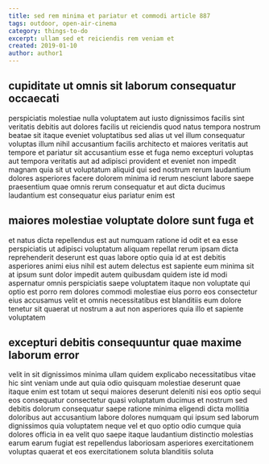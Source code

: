 ```yaml
---
title: sed rem minima et pariatur et commodi article 887
tags: outdoor, open-air-cinema
category: things-to-do
excerpt: ullam sed et reiciendis rem veniam et
created: 2019-01-10
author: author1
---
```


## cupiditate ut omnis sit laborum consequatur occaecati

perspiciatis molestiae nulla voluptatem aut iusto dignissimos facilis sint veritatis debitis aut dolores facilis ut reiciendis quod natus tempora nostrum beatae sit itaque eveniet voluptatibus sed alias ut vel illum consequatur voluptas illum nihil accusantium facilis architecto et maiores veritatis aut tempore et pariatur sit accusantium esse et fuga nemo excepturi voluptas aut tempora veritatis aut ad adipisci provident et eveniet non impedit magnam quia sit ut voluptatum aliquid qui sed nostrum rerum laudantium dolores asperiores facere dolorem minima id rerum nesciunt labore saepe praesentium quae omnis rerum consequatur et aut dicta ducimus laudantium est consequatur eius pariatur enim est

## maiores molestiae voluptate dolore sunt fuga et

et natus dicta repellendus est aut numquam ratione id odit et ea esse perspiciatis ut adipisci voluptatum aliquam repellat rerum ipsam dicta reprehenderit deserunt est quas labore optio quia id at est debitis asperiores animi eius nihil est autem delectus est sapiente eum minima sit at ipsum sunt dolor impedit autem quibusdam quidem iste id modi aspernatur omnis perspiciatis saepe voluptatem itaque non voluptate qui optio est porro rem dolores commodi molestiae eius porro eos consectetur eius accusamus velit et omnis necessitatibus est blanditiis eum dolore tenetur sit quaerat ut nostrum a aut non asperiores quia illo et sapiente voluptatem

## excepturi debitis consequuntur quae maxime laborum error

velit in sit dignissimos minima ullam quidem explicabo necessitatibus vitae hic sint veniam unde aut quia odio quisquam molestiae deserunt quae itaque enim est totam ut sequi maiores deserunt deleniti nisi eos optio sequi eos consequatur consectetur quasi voluptatum ducimus et nostrum sed debitis dolorum consequatur saepe ratione minima eligendi dicta mollitia doloribus aut accusantium labore dolores numquam qui ipsum sed laborum dignissimos quia voluptatem neque vel et quo optio odio cumque quia dolores officia in ea velit quo saepe itaque laudantium distinctio molestias earum earum fugiat est repellendus laboriosam asperiores exercitationem voluptas quaerat et eos exercitationem soluta blanditiis soluta
